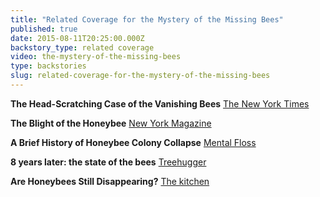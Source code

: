 ```yaml
---
title: "Related Coverage for the Mystery of the Missing Bees"
published: true
date: 2015-08-11T20:25:00.000Z
backstory_type: related coverage
video: the-mystery-of-the-missing-bees
type: backstories
slug: related-coverage-for-the-mystery-of-the-missing-bees
---
```


**The Head-Scratching Case of the Vanishing Bees**
[The New York Times](http://www.nytimes.com/2014/09/29/us/the-head-scratching-case-of-the-vanishing-bees.html)

**The Blight of the Honeybee**
[New York Magazine](http://nymag.com/daily/intelligencer/2015/06/bees-are-literally-worrying-themselves-to-death.html)

**A Brief History of Honeybee Colony Collapse**
[Mental Floss](http://mentalfloss.com/article/59272/brief-history-honeybee-colony-collapse)

**8 years later: the state of the bees**
[Treehugger](http://www.treehugger.com/natural-sciences/8-years-later-state-bees.html)

**Are Honeybees Still Disappearing?**
[The kitchen](http://www.thekitchn.com/are-honeybees-still-disappearing-food-news-210979)

